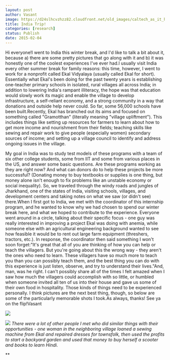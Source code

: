 ```yaml
---
layout: post
author: Vasant
image: https://d24slhcvzhzz82.cloudfront.net/old_images/caltech_as_it_happens/6a0105349b8251970b01b8d0cd8660970c.jpg
title: India Trip!
categories: [research]
status: Publish
date: 2015-02-04
---
```



Hi everyone!I went to India this winter break, and I'd like to talk a bit about it, because a) there are some pretty pictures that go along with it and b) it was honestly one of the coolest experiences I've ever had.I usually visit India every other summer break for family reasons: this time, however, I went to work for a nonprofit called Ekal Vidyalaya (usually called Ekal for short). Essentially what Ekal's been doing for the past twenty years is establishing one-teacher primary schools in isolated, rural villages all across India; in addition to lowering India's rampant illiteracy, the hope was that education would slowly work its magic and enable the village to develop infrastructure, a self-reliant economy, and a strong community in a way that donations and outside help never could. So far, some 56,000 schools have been built.Recently, Ekal has branched out its aims and focused on something called "Gramotthan" (literally meaning "village upliftment"). This includes things like setting up resources for farmers to learn about how to get more income and nourishment from their fields; teaching skills like sewing and repair work to give people (especially women) secondary sources of income; and setting up a village council to identify and address ongoing issues in the village.

My goal in India was to study test models of these programs with a team of six other college students, some from IIT and some from various places in the US, and answer some basic questions. Are these programs working as they are right now? And what can donors do to help these projects be more successful? (Donating money to buy textbooks or supplies is one thing, but money alone isn't enough to fix problems like an unstable economy or social inequality). So, we traveled through the windy roads and jungles of Jharkhand, one of the states of India, visiting schools, villages, and development centers and taking notes on what we saw (or didn't see) there.When I first got to India, we met with the coordinator of this internship program, and he wanted to know why we had chosen to spend our winter break here, and what we hoped to contribute to the experience. Everyone went around in a circle, talking about their specific focus - one guy was really interested in improving a project Ekal was doing with anemia, while someone else with an agricultural engineering background wanted to see how feasible it would be to rent out large farm equipment (threshers, tractors, etc.). In response, the coordinator then said something I won't soon forget:"It's great that all of you are thinking of how you can help or teach the villagers. But you're going about this the wrong way - they aren't the ones who need to learn. These villagers have so much more to teach you than you can possibly teach them, and the best thing you can do with this experience is just listen, observe, and try to understand their lives."And, man, was he right. I can't possibly share all of the times I felt amazed when I saw how much the villagers could accomplish with so little, or humbled when someone invited all ten of us into their house and gave us some of their own food in hospitality. Those kinds of things need to be experienced personally. I think pictures are the next best thing, though, so below are some of the particularly memorable shots I took.As always, thanks! See ya on the flip!Vasant


![](https://d24slhcvzhzz82.cloudfront.net/old_images/caltech_as_it_happens/6a0105349b8251970b01bb07e7b7a2970d.jpg)


![](https://d24slhcvzhzz82.cloudfront.net/old_images/caltech_as_it_happens/6a0105349b8251970b01b7c74403a9970b.jpg)
*There were a lot of other people I met who did similar things with their opportunities - one woman in the neighboring village loaned a sewing machine from Ekal and repaired dresses for townsfolk, then used the profits to start a backyard garden and used that money to buy herself a scooter and books to learn Hindi.*

**

